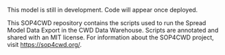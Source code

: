 This model is still in development. Code will appear once deployed.

This SOP4CWD repository contains the scripts used to run the Spread Model Data Export in the CWD Data Warehouse. Scripts are annotated and shared with an MIT license. For information about the SOP4CWD project, visit https://sop4cwd.org/.
